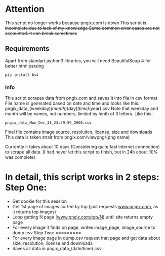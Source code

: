 # Attention
This script no longer works because pngix.com is down
~~This script is incomplete due to lack of my knowledge
Some common error cases are not accounted.
It can break sometimes~~
## Requirements
Apart from standart python3 libraries, you will need BeautifulSoup 4 for better html parsing
```
pip install bs4
```
### Info
This script scrapes data from pngix.com and saves it into file in csv format
File name is generated based on date and time and looks like this:
    pngix_data_(weekday)_(month)_(day)_(time)_(year).csv
Note that weekday and month will be names, not numbers, limited by lenth of 3 letters.
Like this:
```
pngix_data_Mon_Dec_31_23:59:59_2000.csv
```

Final file contains image source, resolution, license, size and downloads
This data is taken strait from pngix.com/viewpng/(png name)

Currently it takes about 10 days (Considering quite fast internet connection) to scrape all data. (I had never let this script to finish, but in 24h about 10% was complete)

In detail, this script works in 2 steps:
Step One:
=========
* Get cookie for this session
* Get 1st page of images sorted by top (just requests www.pngix.com, as it returns top images)
* Loop getting N page (www.pngix.com/top/N) until site returns empty page
* For every image it finds on page, writes image_page, image_source to dump.csv
Step Two:
=========
* For every image page in dump.csv request that page and get data about size, resolution, license and downloads
* Saves all data in pngix_data_(date/time).csv
